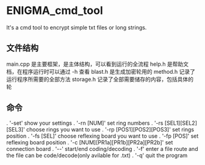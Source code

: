# ENIGMA_cmd_tool
It's a cmd tool to encrypt simple txt files or long strings.

##  文件结构
main.cpp 是主要框架，是主体结构，可以看到运行的全流程
help.h 是帮助文档，在程序运行时可以通过 -h 查看
blast.h 是生成加密轮用的
method.h 记录了运行程序所需要的全部方法
storage.h 记录了全部需要储存的内容，包括具体的轮

## 命令
. '-set' show your settings
. '-rn [NUM]' set ring numbers
. '-rs [SEL1][SEL2][SEL3]' choose rings you want to use
. '-rp [POS1][POS2][POS3]' set rings position
. '-fs [SEL]' choose reflexing board you want to use
. '-fp [POS]' set reflexing board position
. '-c [NUM][PR1a][PR1b][PR2a][PR2b]' set connection board
. '--' start/end coding/decoding
. '-f' enter a file route and the file can be code/decode(only avilable for .txt)
. '-q' quit the program
